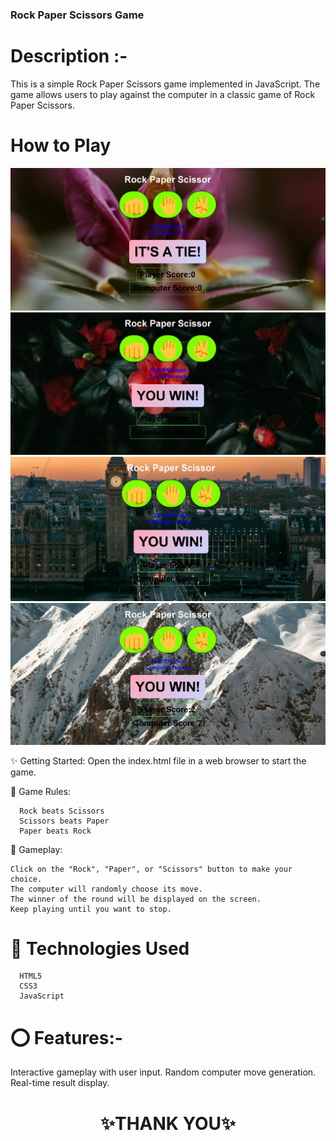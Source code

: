 

### Rock Paper Scissors Game



# Description :- 

This is a simple Rock Paper Scissors game implemented in JavaScript. The game allows users to play against the computer in a classic game of Rock Paper Scissors.

#  How to Play

![alt text](image.png)
![alt text](image-1.png)
![alt text](image-2.png)
![alt text](image-3.png)

✨ Getting Started: Open the index.html file in a web browser to start the game.

💫 Game Rules:

      Rock beats Scissors
      Scissors beats Paper
      Paper beats Rock
      
💫 Gameplay:

    Click on the "Rock", "Paper", or "Scissors" button to make your choice.
    The computer will randomly choose its move.
    The winner of the round will be displayed on the screen.
    Keep playing until you want to stop.
    
# 💫 Technologies Used

      HTML5
      CSS3
      JavaScript
      
# ⭕ Features:- 

Interactive gameplay with user input.
Random computer move generation.
Real-time result display.



<h1 align = "center"> ✨THANK YOU✨ </h1>
